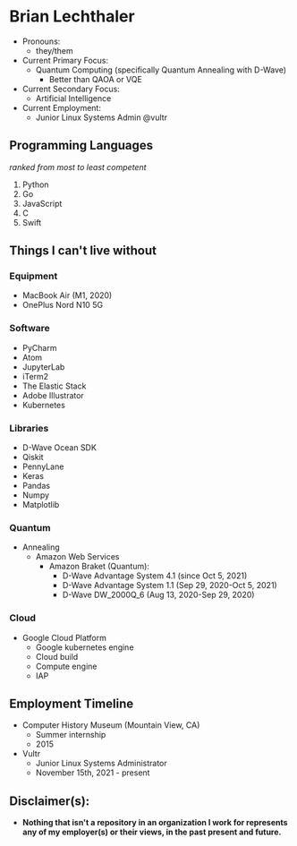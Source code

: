 # Brian Lechthaler
* Pronouns: 
  * they/them
* Current Primary Focus:    
  * Quantum Computing (specifically Quantum Annealing with D-Wave)
    * Better than QAOA or VQE
* Current Secondary Focus:  
  * Artificial Intelligence
* Current Employment:       
  * Junior Linux Systems Admin @vultr 

## Programming Languages
*ranked from most to least competent*
1. Python
2. Go
3. JavaScript
4. C
5. Swift

## Things I can't live without
### Equipment
* MacBook Air (M1, 2020)
* OnePlus Nord N10 5G

### Software
* PyCharm
* Atom
* JupyterLab
* iTerm2
* The Elastic Stack
* Adobe Illustrator
* Kubernetes

### Libraries
* D-Wave Ocean SDK
* Qiskit
* PennyLane
* Keras
* Pandas
* Numpy
* Matplotlib

### Quantum
* Annealing
  * Amazon Web Services
    * Amazon Braket (Quantum):
      * D-Wave Advantage System 4.1 (since Oct 5, 2021)
      * D-Wave Advantage System 1.1 (Sep 29, 2020-Oct 5, 2021)
      * D-Wave DW_2000Q_6 (Aug 13, 2020-Sep 29, 2020)

### Cloud
* Google Cloud Platform
  * Google kubernetes engine
  * Cloud build
  * Compute engine
  * IAP

## Employment Timeline
* Computer History Museum (Mountain View, CA)
  * Summer internship
  * 2015
* Vultr
  * Junior Linux Systems Administrator
  * November 15th, 2021 - present

## Disclaimer(s):
* **Nothing that isn't a repository in an organization I work for represents any of my employer(s) or their views, in the past present and future.**
